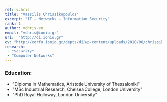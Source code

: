 ```yaml
---
ref: vchris
title: "Vassilis Chrissikopoulos"
excerpt: "IT – Networks – Information Security"
rank: 1
author: vchris-en
email: "vchris@ionio.gr"
uri:  "http://di.ionio.gr"
cv: "http://corfu.ionio.gr/depts/di/wp-content/uploads/2010/06/chrissikopoulos_cv_gr_2015.pdf"
research:
 - "Security"
 - "Computer Networks"
---
```


### Education:
  - "Diploma in Mathematics, Aristotle University of Thessaloniki"
  - "MSc Industrial Research, Chelsea College, London University"
  - "PhD Royal Holloway, London University"
